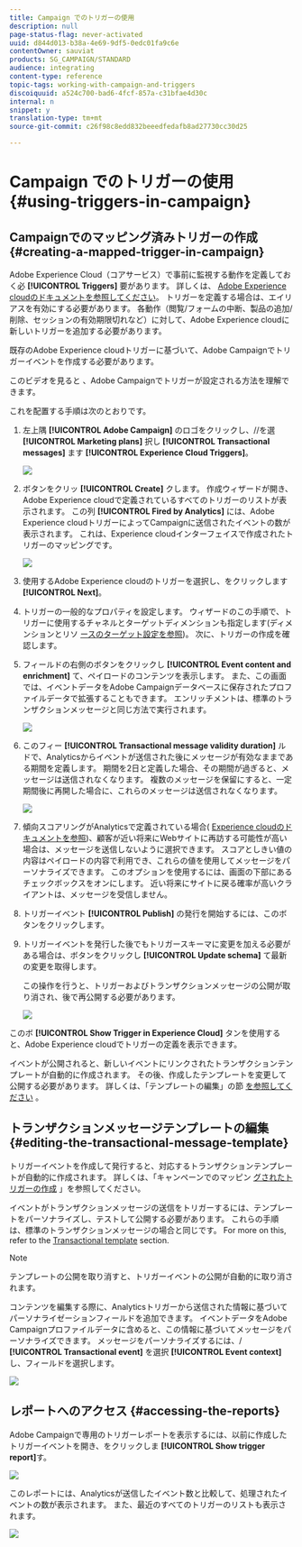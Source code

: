 ```yaml
---
title: Campaign でのトリガーの使用
description: null
page-status-flag: never-activated
uuid: d844d013-b38a-4e69-9df5-0edc01fa9c6e
contentOwner: sauviat
products: SG_CAMPAIGN/STANDARD
audience: integrating
content-type: reference
topic-tags: working-with-campaign-and-triggers
discoiquuid: a524c700-bad6-4fcf-857a-c31bfae4d30c
internal: n
snippet: y
translation-type: tm+mt
source-git-commit: c26f98c8edd832beeedfedafb8ad27730cc30d25

---
```



# Campaign でのトリガーの使用{#using-triggers-in-campaign}

## Campaignでのマッピング済みトリガーの作成 {#creating-a-mapped-trigger-in-campaign}

Adobe Experience Cloud（コアサービス）で事前に監視する動作を定義しておく必 **[!UICONTROL Triggers]** 要があります。 詳しくは、 [Adobe Experience cloudのドキュメントを参照してください](https://marketing.adobe.com/resources/help/en_US/mcloud/triggers.html)。 トリガーを定義する場合は、エイリアスを有効にする必要があります。 各動作（閲覧/フォームの中断、製品の追加/削除、セッションの有効期限切れなど）に対して、Adobe Experience cloudに新しいトリガーを追加する必要があります。

既存のAdobe Experience cloudトリガーに基づいて、Adobe Campaignでトリガーイベントを作成する必要があります。

このビデオを見ると [](https://helpx.adobe.com/marketing-cloud/how-to/email-marketing.html#step-two) 、Adobe Campaignでトリガーが設定される方法を理解できます。

これを配置する手順は次のとおりです。

1. 左上隅 **[!UICONTROL Adobe Campaign]** のロゴをクリックし、//を選 **[!UICONTROL Marketing plans]** 択し **[!UICONTROL Transactional messages]** ます **[!UICONTROL Experience Cloud Triggers]**。

   ![](assets/remarketing_1.png)

1. ボタンをクリッ **[!UICONTROL Create]** クします。 作成ウィザードが開き、Adobe Experience cloudで定義されているすべてのトリガーのリストが表示されます。 この列 **[!UICONTROL Fired by Analytics]** には、Adobe Experience cloudトリガーによってCampaignに送信されたイベントの数が表示されます。 これは、Experience cloudインターフェイスで作成されたトリガーのマッピングです。

   ![](assets/remarketing_2.png)

1. 使用するAdobe Experience cloudのトリガーを選択し、をクリックします **[!UICONTROL Next]**。
1. トリガーの一般的なプロパティを設定します。 ウィザードのこの手順で、トリガーに使用するチャネルとターゲットディメンションも指定します(ディメンションとリソ [ースのターゲット設定を参照](../../automating/using/query.md#targeting-dimensions-and-resources))。 次に、トリガーの作成を確認します。
1. フィールドの右側のボタンをクリックし **[!UICONTROL Event content and enrichment]** て、ペイロードのコンテンツを表示します。 また、この画面では、イベントデータをAdobe Campaignデータベースに保存されたプロファイルデータで拡張することもできます。 エンリッチメントは、標準のトランザクションメッセージと同じ方法で実行されます。

   ![](assets/remarketing_3.png)

1. このフィー **[!UICONTROL Transactional message validity duration]** ルドで、Analyticsからイベントが送信された後にメッセージが有効なままである期間を定義します。 期間を2日と定義した場合、その期間が過ぎると、メッセージは送信されなくなります。 複数のメッセージを保留にすると、一定期間後に再開した場合に、これらのメッセージは送信されなくなります。

   ![](assets/remarketing_4.png)

1. 傾向スコアリングがAnalyticsで定義されている場合( [Experience cloudのドキュメントを参照](https://marketing.adobe.com/resources/help/en_US/insight/client/c_visitor_propensity.html))、顧客が近い将来にWebサイトに再訪する可能性が高い場合は、メッセージを送信しないように選択できます。 スコアとしきい値の内容はペイロードの内容で利用でき、これらの値を使用してメッセージをパーソナライズできます。 このオプションを使用するには、画面の下部にあるチェックボックスをオンにします。 近い将来にサイトに戻る確率が高いクライアントは、メッセージを受信しません。
1. トリガーイベント **[!UICONTROL Publish]** の発行を開始するには、このボタンをクリックします。
1. トリガーイベントを発行した後でもトリガースキーマに変更を加える必要がある場合は、ボタンをクリックし **[!UICONTROL Update schema]** て最新の変更を取得します。

   この操作を行うと、トリガーおよびトランザクションメッセージの公開が取り消され、後で再公開する必要があります。

   ![](assets/remarketing_11.png)

このボ **[!UICONTROL Show Trigger in Experience Cloud]** タンを使用すると、Adobe Experience cloudでトリガーの定義を表示できます。

イベントが公開されると、新しいイベントにリンクされたトランザクションテンプレートが自動的に作成されます。 その後、作成したテンプレートを変更して公開する必要があります。 詳しくは、「テンプレートの編集」の節 [を参照してください](../../start/using/marketing-activity-templates.md) 。

## トランザクションメッセージテンプレートの編集 {#editing-the-transactional-message-template}

トリガーイベントを作成して発行すると、対応するトランザクションテンプレートが自動的に作成されます。 詳しくは、「キャンペーンでのマッピン [グされたトリガーの作成](#creating-a-mapped-trigger-in-campaign) 」を参照してください。

イベントがトランザクションメッセージの送信をトリガーするには、テンプレートをパーソナライズし、テストして公開する必要があります。 これらの手順は、標準のトランザクションメッセージの場合と同じです。 For more on this, refer to the [Transactional template](../../channels/using/event-transactional-messages.md#personalizing-a-transactional-message) section.

>[!NOTE]
>
>テンプレートの公開を取り消すと、トリガーイベントの公開が自動的に取り消されます。

コンテンツを編集する際に、Analyticsトリガーから送信された情報に基づいてパーソナライゼーションフィールドを追加できます。 イベントデータをAdobe Campaignプロファイルデータに含めると、この情報に基づいてメッセージをパーソナライズできます。 メッセージをパーソナライズするには、/ **[!UICONTROL Transactional event]** を選択 **[!UICONTROL Event context]** し、フィールドを選択します。

![](assets/remarketing_8.png)

## レポートへのアクセス {#accessing-the-reports}

Adobe Campaignで専用のトリガーレポートを表示するには、以前に作成したトリガーイベントを開き、をクリックしま **[!UICONTROL Show trigger report]**&#x200B;す。

![](assets/remarketing_9.png)

このレポートには、Analyticsが送信したイベント数と比較して、処理されたイベントの数が表示されます。 また、最近のすべてのトリガーのリストも表示されます。

![](assets/trigger_uc_browse_14.png)

